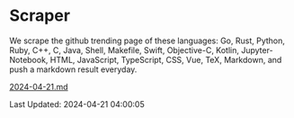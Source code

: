 # Scraper

We scrape the github trending page of these languages: Go, Rust, Python, Ruby, C++, C, Java, Shell, Makefile, Swift, Objective-C, Kotlin, Jupyter-Notebook, HTML, JavaScript, TypeScript, CSS, Vue, TeX, Markdown, and push a markdown result everyday.

[2024-04-21.md](https://github.com/yangwenmai/github-trending-backup/blob/master/2024-04-21.md)

Last Updated: 2024-04-21 04:00:05